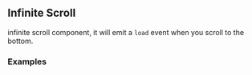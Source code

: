 ## Infinite Scroll

infinite scroll component, it will emit a `load` event when you scroll to the bottom.

### Examples

